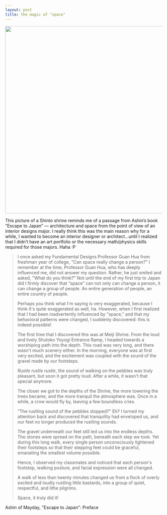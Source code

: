 ```yaml
---
layout: post
title: the magic of "space"
---
```


<a href="http://www.flickr.com/photos/sparklingworld/6881348854/" target="_blank"><img src="http://4.bp.blogspot.com/-gY4tKEjFtac/T4KLl2h8gwI/AAAAAAAAAY8/PRI8vXa_nxI/s1600/shinto.jpg" width="600"></a>

This picture of a Shinto shrine reminds me of a passage from Ashin’s book “Escape to Japan” — architecture and space from the point of view of an interior designs major. I really think this was the main reason why for a while, I wanted to become an interior designer or architect…until I realized that I didn’t have an art portfolio or the necessary math/physics skills required for those majors. Haha :P

<!-- more -->

>I once asked my Fundamental Designs Professor Guan Hua from freshman year of college, "Can space really change a person?" I remember at the time, Professor Guan Hua, who has deeply influenced me, did not answer my question. Rather, he just smiled and asked, "What do you think?" Not until the end of my first trip to Japan did I firmly discover that “space” can not only can change a person, it can change a group of people. An entire generation of people, an entire country of people.
>
>Perhaps you think what I'm saying is very exaggerated, because I think it's quite exaggerated as well, ha. However, when I first realized that I had been inadvertently influenced by "space," and that my behavioral patterns were changed, I suddenly discovered: this is indeed possible!
>
>The first time that I discovered this was at Meiji Shrine. From the loud and lively Shutoko Yoyogi Entrance Ramp, I headed towards a worshiping path into the depth. This road was very long, and there wasn't much scenery either. In the morning, everyone was at first very excited, and the excitement was coupled with the sound of the gravel made by our footsteps.
>
>*Rustle rustle rustle*, the sound of walking on the pebbles was truly pleasant, but soon it got pretty loud. After a while, it wasn't that special anymore.
>
>The closer we got to the depths of the Shrine, the more towering the trees became, and the more tranquil the atmosphere was. Once in a while, a crow would fly by, leaving a few boundless cries.
>
>"The rustling sound of the pebbles stopped?" Eh? I turned my attention back and discovered that tranquility had enveloped us, and our feet no longer produced the rustling sounds.
>
>The gravel underneath our feet still led us into the endless depths. The stones were spread on the path, beneath each step we took. Yet during this long walk, every single person unconsciously lightened their footsteps so that their stepping feet could be graceful, emanating the smallest volume possible.
>
>Hence, I observed my classmates and noticed that each person's footstep, walking posture, and facial expression were all changed.
>
>A walk of less than twenty minutes changed us from a flock of overly excited and loudly rustling little bastards, into a group of quiet, respectful, and lithe pilgrims.
>
>Space, it truly did it!

Ashin of Mayday, "Escape to Japan": Preface
